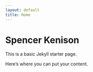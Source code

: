 ```yaml
---
layout: default
title: Home
---
```


# Spencer Kenison

This is a basic Jekyll starter page.

Here’s where you can put your content.
